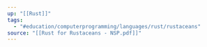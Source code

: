```yaml
---
up: "[[Rust]]"
tags:
  - "#education/computerprogramming/languages/rust/rustaceans"
source: "[[Rust for Rustaceans - NSP.pdf]]"
---
```

